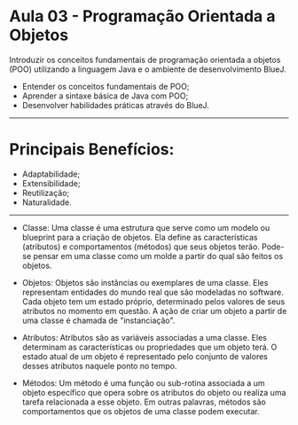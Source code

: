 # Aula 03 - Programação Orientada a Objetos

Introduzir os conceitos fundamentais de programação orientada a objetos (POO) utilizando a linguagem Java e o ambiente de desenvolvimento BlueJ.

- Entender os conceitos fundamentais de POO;
- Aprender a sintaxe básica de Java com POO;
- Desenvolver habilidades práticas através do BlueJ.

----------------------------------------------------------------------------------------------------------------------------------------

# Principais Benefícios:

- Adaptabilidade;
- Extensibilidade;
- Reutilização;
- Naturalidade.

----------------------------------------------------------------------------------------------------------------------------------------

- Classe:
Uma classe é uma estrutura que serve como um modelo ou blueprint para a criação de objetos. Ela define as características (atributos) e
comportamentos (métodos) que seus objetos terão. Pode-se pensar em uma classe como um molde a partir do qual são feitos os objetos.

- Objetos:
Objetos são instâncias ou exemplares de uma classe. Eles representam entidades do mundo real que são modeladas no software. Cada objeto tem um estado próprio, determinado pelos valores de seus atributos no momento em questão. A ação de criar um objeto a partir de uma classe é chamada de "instanciação".

- Atributos:
Atributos são as variáveis associadas a uma classe. Eles determinam as características ou propriedades que um objeto terá. O estado atual de um objeto é representado pelo conjunto de valores desses atributos naquele ponto no tempo.

- Métodos:
Um método é uma função ou sub-rotina associada a um objeto específico que opera sobre os atributos do objeto ou realiza uma tarefa relacionada a esse objeto. Em outras palavras, métodos são comportamentos que os objetos de uma classe podem executar.
